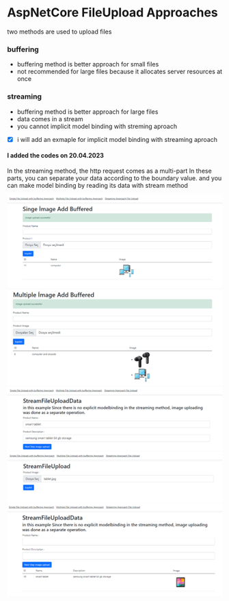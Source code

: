 # AspNetCore FileUpload Approaches


two methods are used to upload files

### buffering 
 * buffering method is better approach for small files
 * not recommended for large files because it allocates server resources at once


### streaming
 * buffering method is better approach for large files
 * data comes in a stream
 * you cannot implicit model binding with streming aproach
 
 
 
- [x] i will add an exmaple for implicit model binding with streaming aproach 


#### I added the codes on 20.04.2023
In the streaming method, the http request comes as a multi-part
In these parts, you can separate your data according to the boundary value.
and you can make model binding by reading its data with stream method


![uml](https://github.com/hasanbaysal/Streaming-And-Buffering-Approaches-File-Upload-/blob/master/ss/1.png)
![uml](https://github.com/hasanbaysal/Streaming-And-Buffering-Approaches-File-Upload-/blob/master/ss/2.png)
![uml](https://github.com/hasanbaysal/Streaming-And-Buffering-Approaches-File-Upload-/blob/master/ss/3.png)
![uml](https://github.com/hasanbaysal/Streaming-And-Buffering-Approaches-File-Upload-/blob/master/ss/31png.png)
![uml](https://github.com/hasanbaysal/Streaming-And-Buffering-Approaches-File-Upload-/blob/master/ss/4.png)
